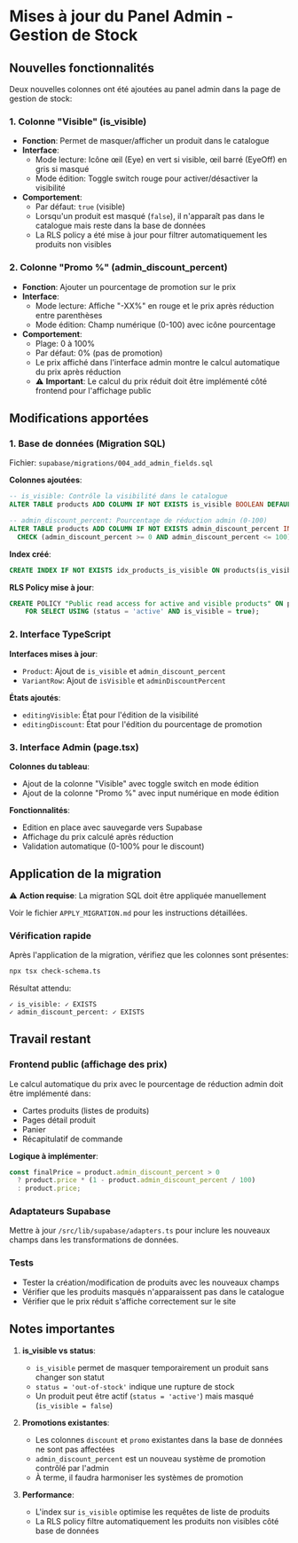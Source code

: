 # Mises à jour du Panel Admin - Gestion de Stock

## Nouvelles fonctionnalités

Deux nouvelles colonnes ont été ajoutées au panel admin dans la page de gestion de stock:

### 1. Colonne "Visible" (is_visible)
- **Fonction**: Permet de masquer/afficher un produit dans le catalogue
- **Interface**:
  - Mode lecture: Icône œil (Eye) en vert si visible, œil barré (EyeOff) en gris si masqué
  - Mode édition: Toggle switch rouge pour activer/désactiver la visibilité
- **Comportement**:
  - Par défaut: `true` (visible)
  - Lorsqu'un produit est masqué (`false`), il n'apparaît pas dans le catalogue mais reste dans la base de données
  - La RLS policy a été mise à jour pour filtrer automatiquement les produits non visibles

### 2. Colonne "Promo %" (admin_discount_percent)
- **Fonction**: Ajouter un pourcentage de promotion sur le prix
- **Interface**:
  - Mode lecture: Affiche "-XX%" en rouge et le prix après réduction entre parenthèses
  - Mode édition: Champ numérique (0-100) avec icône pourcentage
- **Comportement**:
  - Plage: 0 à 100%
  - Par défaut: 0% (pas de promotion)
  - Le prix affiché dans l'interface admin montre le calcul automatique du prix après réduction
  - ⚠️ **Important**: Le calcul du prix réduit doit être implémenté côté frontend pour l'affichage public

## Modifications apportées

### 1. Base de données (Migration SQL)
Fichier: `supabase/migrations/004_add_admin_fields.sql`

**Colonnes ajoutées**:
```sql
-- is_visible: Contrôle la visibilité dans le catalogue
ALTER TABLE products ADD COLUMN IF NOT EXISTS is_visible BOOLEAN DEFAULT true;

-- admin_discount_percent: Pourcentage de réduction admin (0-100)
ALTER TABLE products ADD COLUMN IF NOT EXISTS admin_discount_percent INTEGER DEFAULT 0
  CHECK (admin_discount_percent >= 0 AND admin_discount_percent <= 100);
```

**Index créé**:
```sql
CREATE INDEX IF NOT EXISTS idx_products_is_visible ON products(is_visible) WHERE is_visible = true;
```

**RLS Policy mise à jour**:
```sql
CREATE POLICY "Public read access for active and visible products" ON products
    FOR SELECT USING (status = 'active' AND is_visible = true);
```

### 2. Interface TypeScript

**Interfaces mises à jour**:
- `Product`: Ajout de `is_visible` et `admin_discount_percent`
- `VariantRow`: Ajout de `isVisible` et `adminDiscountPercent`

**États ajoutés**:
- `editingVisible`: État pour l'édition de la visibilité
- `editingDiscount`: État pour l'édition du pourcentage de promotion

### 3. Interface Admin (page.tsx)

**Colonnes du tableau**:
- Ajout de la colonne "Visible" avec toggle switch en mode édition
- Ajout de la colonne "Promo %" avec input numérique en mode édition

**Fonctionnalités**:
- Edition en place avec sauvegarde vers Supabase
- Affichage du prix calculé après réduction
- Validation automatique (0-100% pour le discount)

## Application de la migration

⚠️ **Action requise**: La migration SQL doit être appliquée manuellement

Voir le fichier `APPLY_MIGRATION.md` pour les instructions détaillées.

### Vérification rapide
Après l'application de la migration, vérifiez que les colonnes sont présentes:
```bash
npx tsx check-schema.ts
```

Résultat attendu:
```
✓ is_visible: ✓ EXISTS
✓ admin_discount_percent: ✓ EXISTS
```

## Travail restant

### Frontend public (affichage des prix)
Le calcul automatique du prix avec le pourcentage de réduction admin doit être implémenté dans:
- Cartes produits (listes de produits)
- Pages détail produit
- Panier
- Récapitulatif de commande

**Logique à implémenter**:
```typescript
const finalPrice = product.admin_discount_percent > 0
  ? product.price * (1 - product.admin_discount_percent / 100)
  : product.price;
```

### Adaptateurs Supabase
Mettre à jour `/src/lib/supabase/adapters.ts` pour inclure les nouveaux champs dans les transformations de données.

### Tests
- Tester la création/modification de produits avec les nouveaux champs
- Vérifier que les produits masqués n'apparaissent pas dans le catalogue
- Vérifier que le prix réduit s'affiche correctement sur le site

## Notes importantes

1. **is_visible vs status**:
   - `is_visible` permet de masquer temporairement un produit sans changer son statut
   - `status = 'out-of-stock'` indique une rupture de stock
   - Un produit peut être actif (`status = 'active'`) mais masqué (`is_visible = false`)

2. **Promotions existantes**:
   - Les colonnes `discount` et `promo` existantes dans la base de données ne sont pas affectées
   - `admin_discount_percent` est un nouveau système de promotion contrôlé par l'admin
   - À terme, il faudra harmoniser les systèmes de promotion

3. **Performance**:
   - L'index sur `is_visible` optimise les requêtes de liste de produits
   - La RLS policy filtre automatiquement les produits non visibles côté base de données
